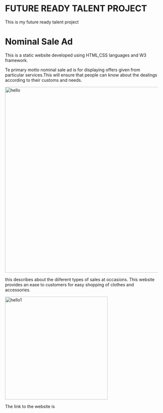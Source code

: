 <h1>FUTURE READY TALENT PROJECT</h1>
<p>This is my future ready talent project</p>
<h1>Nominal Sale Ad</h1>
<p>This is a static website developed using HTML,CSS languages and W3 framework.</p>
<p> Te primary motto nominal sale ad is for displaying offers given from particular services.This will ensure that people can know about the dealings according to their customs and needs.</p>

  
<img width="610" alt="hello" src="https://user-images.githubusercontent.com/109946112/186426306-4d452f35-6f99-4f78-8138-90792c4d19e6.png">


<p> this describes about the diiferent types of sales at occasions. This website provides an ease to customers for easy shopping of clothes and accessories.</p>

<img width="338" alt="hello1" src="https://user-images.githubusercontent.com/109946112/186426963-088980c2-ebdc-46a8-9956-4bab4782cb82.png">

<p> The link to the website is </p>
